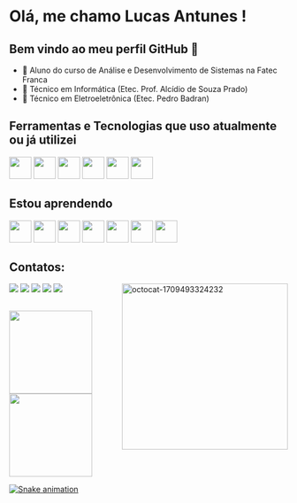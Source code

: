 # Olá, me chamo Lucas Antunes ! 


## Bem vindo ao meu perfil GitHub 👋

- 🌱 Aluno do curso de Análise e Desenvolvimento de Sistemas na Fatec Franca
- 🏫 Técnico em Informática (Etec. Prof. Alcídio de Souza Prado) 
- 🏫 Técnico em Eletroeletrônica (Etec. Pedro Badran)


## Ferramentas e Tecnologias que uso atualmente ou já utilizei
<img loading="lazy" src="https://cdn.jsdelivr.net/gh/devicons/devicon@latest/icons/arduino/arduino-original-wordmark.svg" width="40" height="40" />  <img loading="lazy" src="https://cdn.jsdelivr.net/gh/devicons/devicon@latest/icons/git/git-original-wordmark.svg" width="40" height="40"/> <img loading="lazy" src="https://cdn.jsdelivr.net/gh/devicons/devicon@latest/icons/postgresql/postgresql-original-wordmark.svg" width="40" height="40" /> <img loading="lazy" src="https://cdn.jsdelivr.net/gh/devicons/devicon/icons/java/java-original.svg" width="40" height="40"/> <img loading="lazy" src="https://cdn.jsdelivr.net/gh/devicons/devicon@latest/icons/cplusplus/cplusplus-original.svg" width="40" height="40" />  <img loading="lazy" src="https://cdn.jsdelivr.net/gh/devicons/devicon@latest/icons/trello/trello-original.svg" width="40" height="40" />

## Estou aprendendo

<img loading="lazy" src="https://cdn.jsdelivr.net/gh/devicons/devicon@latest/icons/javascript/javascript-original.svg" width="40" height="40"/> <img loading="lazy" src="https://cdn.jsdelivr.net/gh/devicons/devicon@latest/icons/typescript/typescript-original.svg" width="40" height="40" /> <img loading="lazy" src="https://cdn.jsdelivr.net/gh/devicons/devicon@latest/icons/mongodb/mongodb-original-wordmark.svg" width="40" height="40" /> <img loading="lazy" src="https://cdn.jsdelivr.net/gh/devicons/devicon@latest/icons/rust/rust-original.svg" width="40" height="40" /> <img loading="lazy" src="https://cdn.jsdelivr.net/gh/devicons/devicon@latest/icons/python/python-original-wordmark.svg" width="40" height="40" /> <img loading="lazy" src="https://cdn.jsdelivr.net/gh/devicons/devicon@latest/icons/nodejs/nodejs-original-wordmark.svg" width="40" height="40" /> <img loading="lazy" src="https://cdn.jsdelivr.net/gh/devicons/devicon@latest/icons/django/django-plain.svg" width="40" height="40" />

## Contatos:

<div>
<a href="https://instagram.com/lucas_cleiton" target="_blank"><img loading="lazy" src="https://img.shields.io/badge/-Instagram-%23E4405F?style=for-the-badge&logo=instagram&logoColor=white" target="_blank"></a>
<a href="https://www.twitch.tv/ldelucao" target="_blank"><img loading="lazy" src="https://img.shields.io/badge/Twitch-9146FF?style=for-the-badge&logo=twitch&logoColor=white" target="_blank"></a>
<a href = "mailto:cleiton.lucas416@gmail.com"><img loading="lazy" src="https://img.shields.io/badge/Gmail-D14836?style=for-the-badge&logo=gmail&logoColor=white" target="_blank"></a>
<a href="https://www.linkedin.com/in/lucas-antunes-69577b183/" target="_blank"><img loading="lazy" src="https://img.shields.io/badge/-LinkedIn-%230077B5?style=for-the-badge&logo=linkedin&logoColor=white" target="_blank"></a>
<a href="https://twitter.com/LdeLucao" target="_blank"><img loading="lazy" src="https://img.shields.io/badge/Twitter-1DA1F2?style=for-the-badge&logo=twitter&logoColor=white">
  <img loading="lazy" src="https://i.ibb.co/TM71zJz/octocat-1709493324232.png" alt="octocat-1709493324232" border="0" width="300" height="300" align="right" >
</div>

##
<div>
<a href="https://github.com/lusc451">
<img loading="lazy" height="150em" src="https://github-readme-stats.vercel.app/api/top-langs/?username=lusc451&layout=compact&langs_count=7&theme=dracula" />
<img loading="lazy" height="150em" src="https://github-readme-stats.vercel.app/api?username=lusc451&show_icons=true&theme=dracula&include_all_commits=true&count_private=true"/>

</div>

![Snake animation](https://github.com/lusc451/lusc451/blob/output/github-contribution-grid-snake.svg)
